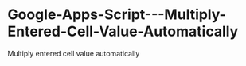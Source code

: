 # Google-Apps-Script---Multiply-Entered-Cell-Value-Automatically
Multiply entered cell value automatically
